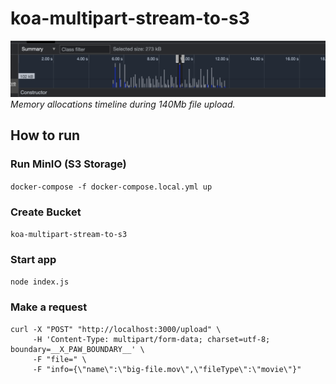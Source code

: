 # koa-multipart-stream-to-s3

![Memory allocations timeline during 140Mb file upload.](./memory-allocations-timeline.png)
*Memory allocations timeline during 140Mb file upload.*

## How to run

### Run MinIO (S3 Storage)

`docker-compose -f docker-compose.local.yml up`

### Create Bucket

`koa-multipart-stream-to-s3`

### Start app

`node index.js`

### Make a request

```
curl -X "POST" "http://localhost:3000/upload" \
     -H 'Content-Type: multipart/form-data; charset=utf-8; boundary=__X_PAW_BOUNDARY__' \
     -F "file=" \
     -F "info={\"name\":\"big-file.mov\",\"fileType\":\"movie\"}"
```
